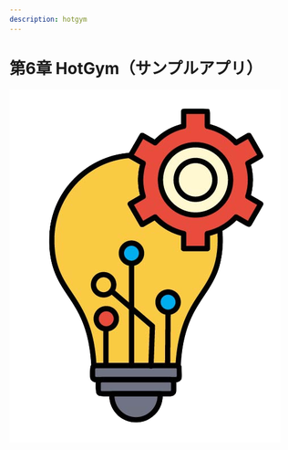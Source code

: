 ```yaml
---
description: hotgym
---
```


# 第6章 HotGym（サンプルアプリ）

![Chapter-6](../.gitbook/assets/chapter-6.png)



